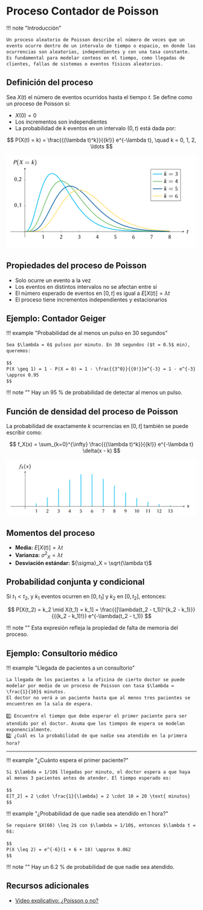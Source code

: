 
# Proceso Contador de Poisson

!!! note "Introducción"

    Un proceso aleatorio de Poisson describe el número de veces que un evento ocurre dentro de un intervalo de tiempo o espacio, en donde las ocurrencias son aleatorias, independientes y con una tasa constante. Es fundamental para modelar conteos en el tiempo, como llegadas de clientes, fallas de sistemas o eventos físicos aleatorios.

## Definición del proceso

Sea $X(t)$ el número de eventos ocurridos hasta el tiempo $t$. Se define como un proceso de Poisson si:

- $X(0) = 0$
- Los incrementos son independientes
- La probabilidad de $k$ eventos en un intervalo $(0, t)$ está dada por:

$$
P(X(t) = k) = \frac{{(\lambda t)^k}}{{k!}} e^{-\lambda t}, \quad k = 0, 1, 2, \ldots
$$

<!-- Imagen: gráfico que muestra varias curvas P(X=k) para distintos valores de k -->
![Distribución de Poisson para k = 3, 4, 5, 6 con \\( \\lambda = 2 \\)](images/campana.png)


## Propiedades del proceso de Poisson

- Solo ocurre un evento a la vez
- Los eventos en distintos intervalos no se afectan entre sí
- El número esperado de eventos en $[0, t]$ es igual a $E[X(t)] = \lambda t$ 
- El proceso tiene incrementos independientes y estacionarios

## Ejemplo: Contador Geiger

!!! example "Probabilidad de al menos un pulso en 30 segundos"

    Sea $\lambda = 6$ pulsos por minuto. En 30 segundos ($t = 0.5$ min), queremos:

    $$
    P(X \geq 1) = 1 - P(X = 0) = 1 - \frac{{3^0}}{{0!}}e^{-3} = 1 - e^{-3} \approx 0.95
    $$

!!! note ""
    Hay un 95 % de probabilidad de detectar al menos un pulso.

## Función de densidad del proceso de Poisson

La probabilidad de exactamente $k$ ocurrencias en $[0, t]$ también se puede escribir como:

$$
f_X(x) = \sum_{k=0}^{\infty} \frac{{(\lambda t)^k}}{{k!}} e^{-\lambda t} \delta(x - k)
$$

<!-- Imagen: función PMF discreta -->
![Función de masa de probabilidad de Poisson](images/Sinusoidal.png)

## Momentos del proceso

- **Media:** $E[X(t)] = \lambda t$
- **Varianza:** ${\sigma^2}_X = \lambda t$
- **Desviación estándar:** ${\sigma}_X = \sqrt{\lambda t}$

## Probabilidad conjunta y condicional

Si $t_1 < t_2$, y $k_1$ eventos ocurren en $[0, t_1]$ y $k_2$ en $[0, t_2]$, entonces:

$$
P[X(t_2) = k_2 \mid X(t_1) = k_1] = \frac{{[\lambda(t_2 - t_1)]^{k_2 - k_1}}}{{(k_2 - k_1)!}} e^{-\lambda(t_2 - t_1)}
$$

!!! note ""
    Esta expresión refleja la propiedad de falta de memoria del proceso.

## Ejemplo: Consultorio médico

!!! example "Llegada de pacientes a un consultorio"

    La llegada de los pacientes a la oficina de cierto doctor se puede modelar por medio de un proceso de Poisson con tasa $\lambda = \frac{1}{10}$ minutos.  
    El doctor no verá a un paciente hasta que al menos tres pacientes se encuentren en la sala de espera.

    1️⃣ Encuentre el tiempo que debe esperar el primer paciente para ser atendido por el doctor. Asuma que los tiempos de espera se modelan exponencialmente.  
    2️⃣ ¿Cuál es la probabilidad de que nadie sea atendido en la primera hora?

---

!!! example "¿Cuánto espera el primer paciente?"

    Si $\lambda = 1/10$ llegadas por minuto, el doctor espera a que haya al menos 3 pacientes antes de atender. El tiempo esperado es:

    $$
    E[T_2] = 2 \cdot \frac{1}{\lambda} = 2 \cdot 10 = 20 \text{ minutos}
    $$

!!! example "¿Probabilidad de que nadie sea atendido en 1 hora?"

    Se requiere $X(60) \leq 2$ con $\lambda = 1/10$, entonces $\lambda t = 6$:

    $$
    P(X \leq 2) = e^{-6}(1 + 6 + 18) \approx 0.062
    $$

!!! note ""
    Hay un 6.2 % de probabilidad de que nadie sea atendido.


## Recursos adicionales

- [Video explicativo: ¿Poisson o no?](https://youtu.be/sv_KXSiorFk)

<!-- Fin del documento -->
